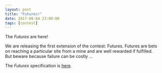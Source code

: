 ```yaml
---
layout: post
title: "Futures!"
date: 2017-08-04 23:00:00
tags: [contest]
---
```


The _Futures_ are here!

We are releasing the first extension of the contest: Futures.
Futures are bets on reaching a particular site from a mine
and are well rewarded if fulfilled. But beware because failure
can be costly ...


The _Futures_ specification is [here](http://icfpcontest2017.github.io/static/task-futures.pdf).

